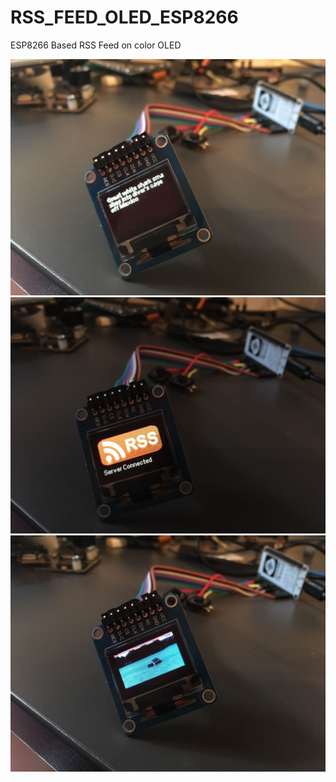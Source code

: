 # RSS_FEED_OLED_ESP8266
ESP8266 Based RSS Feed on color OLED

![alt tag](https://github.com/neoxharsh/RSS_FEED_OLED_ESP8266/blob/master/images/Project_Image_1.jpg?raw=true)
![alt tag](https://github.com/neoxharsh/RSS_FEED_OLED_ESP8266/blob/master/images/Project_Image_2.jpg)
![alt tag](https://github.com/neoxharsh/RSS_FEED_OLED_ESP8266/blob/master/images/Project_Image_3.jpg)
